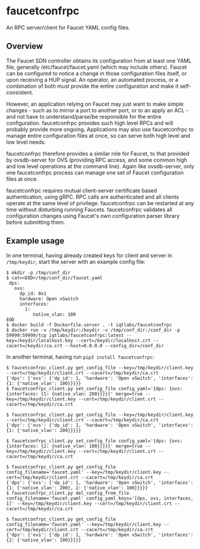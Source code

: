 # faucetconfrpc

An RPC server/client for Faucet YAML config files.

## Overview

The Faucet SDN controller obtains its configuration from at least one YAML file,
generally /etc/faucet/faucet.yaml (which may include others).  Faucet can be
configured to notice a change in those configuration files itself, or upon
receiving a HUP signal.  An operator, an automated process, or a combination
of both must provide the entire configuration and make it self-consistent.

However, an application relying on Faucet may just want to make simple changes - such
as to mirror a port to another port, or to an apply an ACL - and not have to
understand/parse/be responsible for the entire configuration.  faucetconfrpc
provides such high level RPCs and will probably provide more ongoing.  Applications
may also use faucetconfrpc to manage entire configuration files at once,
so can serve both high level and low level needs.

faucetconfrpc therefore provides a similar role for Faucet, to that provided by
ovsdb-server for OVS (providing RPC access, and some common high and low level
operations at the command line).  Again like ovsdb-server, only one faucetconfrpc
process can manage one set of Faucet configuration files at once.

faucetconfrpc requires mutual client-server certificate based authentication,
using gRPC.  RPC calls are authenticated and all clients operate at the same
level of privilege.  faucetconfrpc can be restarted at any time without
disturbing running Faucets.  faucetconfrpc validates all configuration changes
using Faucet's own configuration parser library before submitting them.

## Example usage

In one terminal, having already created keys for client and server in `/tmp/keydir`, start the server with an example config file:

```cat<<EOD
$ mkdir -p /tmp/conf_dir
$ cat<<EOD>/tmp/conf_dir/faucet.yaml
 dps:
   ovs:
     dp_id: 0x1
     hardware: Open vSwitch
     interfaces:
       1:
          native_vlan: 100
EOD
$ docker build -f Dockerfile.server . -t iqtlabs/faucetconfrpc
$ docker run -v /tmp/keydir:/keydir -v /tmp/conf_dir:/conf_dir -p 59999:59999/tcp iqtlabs/faucetconfrpc:latest --key=/keydir/localhost.key --cert=/keydir/localhost.crt --cacert=/keydir/ca.crt --host=0.0.0.0 --config_dir=/conf_dir
```

In another terminal, having run `pip3 install faucetconfrpc`:

```
$ faucetconfrpc_client.py get_config_file --key=/tmp/keydir/client.key --cert=/tmp/keydir/client.crt --cacert=/tmp/keydir/ca.crt
{'dps': {'ovs': {'dp_id': 1, 'hardware': 'Open vSwitch', 'interfaces': {1: {'native_vlan': 100}}}}}
$ faucetconfrpc_client.py set_config_file config_yaml='{dps: {ovs: {interfaces: {1: {native_vlan: 200}}}}}' merge=true --key=/tmp/keydir/client.key --cert=/tmp/keydir/client.crt --cacert=/tmp/keydir/ca.crt

$ faucetconfrpc_client.py get_config_file --key=/tmp/keydir/client.key --cert=/tmp/keydir/client.crt --cacert=/tmp/keydir/ca.crt
{'dps': {'ovs': {'dp_id': 1, 'hardware': 'Open vSwitch', 'interfaces': {1: {'native_vlan': 200}}}}}

$ faucetconfrpc_client.py set_config_file config_yaml='{dps: {ovs: {interfaces: {2: {native_vlan: 100}}}}}' merge=true --key=/tmp/keydir/client.key --cert=/tmp/keydir/client.crt --cacert=/tmp/keydir/ca.crt

$ faucetconfrpc_client.py get_config_file config_filename='faucet.yaml' --key=/tmp/keydir/client.key --cert=/tmp/keydir/client.crt --cacert=/tmp/keydir/ca.crt
{'dps': {'ovs': {'dp_id': 1, 'hardware': 'Open vSwitch', 'interfaces': {1: {'native_vlan': 200}, 2: {'native_vlan': 100}}}}}
$ faucetconfrpc_client.py del_config_from_file config_filename='faucet.yaml' config_yaml_keys='[dps, ovs, interfaces, 1]' --key=/tmp/keydir/client.key --cert=/tmp/keydir/client.crt --cacert=/tmp/keydir/ca.crt

$ faucetconfrpc_client.py get_config_file config_filename='faucet.yaml' --key=/tmp/keydir/client.key --cert=/tmp/keydir/client.crt --cacert=/tmp/keydir/ca.crt
{'dps': {'ovs': {'dp_id': 1, 'hardware': 'Open vSwitch', 'interfaces': {2: {'native_vlan': 100}}}}}
```
